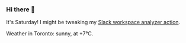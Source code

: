 ### Hi there :wave:

It's Saturday! I might be tweaking my [Slack workspace analyzer action](https://github.com/bewuethr/slack-analyzer).

Weather in Toronto: sunny, at +7°C.
